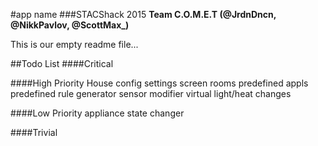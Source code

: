 #app name
###STACShack 2015
**Team C.O.M.E.T (@JrdnDncn, @NikkPavlov, @ScottMax_)**

This is our empty readme file...

##Todo List
####Critical

####High Priority
House config settings screen
rooms predefined
appls predefined
rule generator
sensor modifier
virtual light/heat changes

####Low Priority
appliance state changer

####Trivial